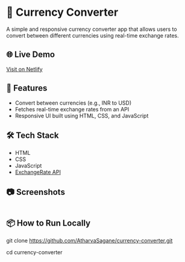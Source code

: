 # 💱 Currency Converter

A simple and responsive currency converter app that allows users to convert between different currencies using real-time exchange rates.

## 🌐 Live Demo
[Visit on Netlify](https://magnificent-creponne-51300d.netlify.app/)

## 🚀 Features
- Convert between currencies (e.g., INR to USD)
- Fetches real-time exchange rates from an API
- Responsive UI built using HTML, CSS, and JavaScript

## 🛠️ Tech Stack
- HTML
- CSS
- JavaScript
- [ExchangeRate API](https://www.exchangerate-api.com/)

## 📷 Screenshots
![<img width="1920" height="1080" alt="Screenshot (111)" src="https://github.com/user-attachments/assets/b7136a62-b6f6-45fa-835c-8f1ca02a5db2" />](./screenshot.png)

## 📦 How to Run Locally
git clone https://github.com/AtharvaSagane/currency-converter.git

cd currency-converter
